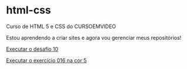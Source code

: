 # html-css
 Curso de HTML 5 e CSS do CURSOEMVIDEO

 Estou aprendendo a criar sites e agora vou gerenciar meus repositórios!

 <a href="https://energybox2022.github.io/html-css/exercicios/desafio10_guanabara/index.html">Executar o desafio 10</a>

<a href="https://energybox2022.github.io/html-css/exercicios/exe016/cor5.html">Executar o exercício 016 na cor 5</a>